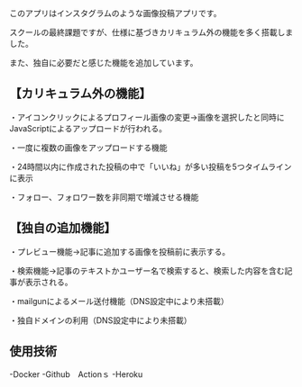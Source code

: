 このアプリはインスタグラムのような画像投稿アプリです。

スクールの最終課題ですが、仕様に基づきカリキュラム外の機能を多く搭載しました。

また、独自に必要だと感じた機能を追加しています。

【カリキュラム外の機能】
-

・アイコンクリックによるプロフィール画像の変更→画像を選択したと同時にJavaScriptによるアップロードが行われる。

・一度に複数の画像をアップロードする機能

・24時間以内に作成された投稿の中で「いいね」が多い投稿を5つタイムラインに表示

・フォロー、フォロワー数を非同期で増減させる機能

【独自の追加機能】
-
・プレビュー機能→記事に追加する画像を投稿前に表示する。

・検索機能→記事のテキストかユーザー名で検索すると、検索した内容を含む記事が表示される。

・mailgunによるメール送付機能（DNS設定中により未搭載）

・独自ドメインの利用（DNS設定中により未搭載）

使用技術
-
-Docker
-Github　Actionｓ
-Heroku
